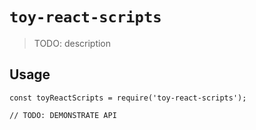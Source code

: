 # `toy-react-scripts`

> TODO: description

## Usage

```
const toyReactScripts = require('toy-react-scripts');

// TODO: DEMONSTRATE API
```
